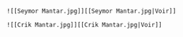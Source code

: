 ```ad-gallery

![[Seymor Mantar.jpg]][[Seymor Mantar.jpg|Voir]]

![[Crik Mantar.jpg]][[Crik Mantar.jpg|Voir]]
```